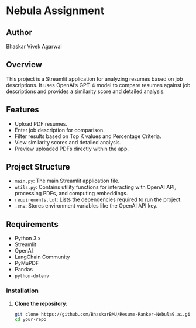 # Nebula Assignment

## Author
Bhaskar Vivek Agarwal

## Overview
This project is a Streamlit application for analyzing resumes based on job descriptions. It uses OpenAI’s GPT-4 model to compare resumes against job descriptions and provides a similarity score and detailed analysis.

## Features
- Upload PDF resumes.
- Enter job description for comparison.
- Filter results based on Top K values and Percentage Criteria.
- View similarity scores and detailed analysis.
- Preview uploaded PDFs directly within the app.

## Project Structure
- `main.py`: The main Streamlit application file.
- `utils.py`: Contains utility functions for interacting with OpenAI API, processing PDFs, and computing embeddings.
- `requirements.txt`: Lists the dependencies required to run the project.
- `.env`: Stores environment variables like the OpenAI API key.

## Requirements
- Python 3.x
- Streamlit
- OpenAI
- LangChain Community
- PyMuPDF
- Pandas
- `python-dotenv`

### Installation
1. **Clone the repository**:
   ```bash
   git clone https://github.com/BhaskarBMU/Resume-Ranker-Nebula9.ai.git
   cd your-repo
